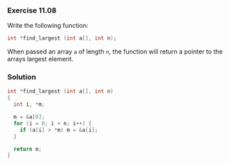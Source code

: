 ### Exercise 11.08
Write the following function:
```c
int *find_largest (int a[], int n);
```
When passed an array `a` of length `n`, the function will return a pointer to the arrays largest element.

### Solution
```c
int *find_largest (int a[], int n)
{
  int i, *m;

  m = &a[0];
  for (i = 0; i < n; i++) {
    if (a[i] > *m) m = &a[i];
  }

  return m;
}
```
